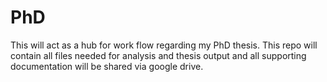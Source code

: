 # PhD
This will act as a hub for work flow regarding my PhD thesis. This repo will contain all files needed for analysis and thesis output and all supporting documentation will be shared via google drive.
